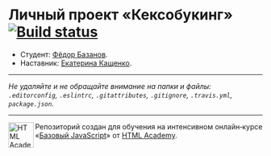 # Личный проект «Кексобукинг» [![Build status][travis-image]][travis-url]

* Студент: [Фёдор Базанов](https://up.htmlacademy.ru/javascript/11/user/483955).
* Наставник: [Екатерина Кащенко](https://htmlacademy.ru/profile/id109008).

---

_Не удаляйте и не обращайте внимание на папки и файлы:_<br>
_`.editorconfig`, `.eslintrc`, `.gitattributes`, `.gitignore`, `.travis.yml`, `package.json`._

---

<a href="https://htmlacademy.ru/intensive/javascript"><img align="left" width="50" height="50" title="HTML Academy" src="https://up.htmlacademy.ru/static/img/intensive/javascript/logo-for-github.svg"></a>

Репозиторий создан для обучения на интенсивном онлайн‑курсе «[Базовый JavaScript](https://htmlacademy.ru/intensive/javascript)» от [HTML Academy](https://htmlacademy.ru).

[travis-image]: https://travis-ci.org/htmlacademy-javascript/483955-keksobooking.svg?branch=master
[travis-url]: https://travis-ci.org/htmlacademy-javascript/483955-keksobooking
